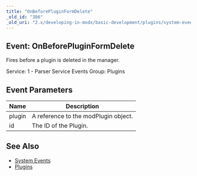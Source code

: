 ```yaml
---
title: "OnBeforePluginFormDelete"
_old_id: "386"
_old_uri: "2.x/developing-in-modx/basic-development/plugins/system-events/onbeforepluginformdelete"
---
```


## Event: OnBeforePluginFormDelete

Fires before a plugin is deleted in the manager.

Service: 1 - Parser Service Events 
Group: Plugins

## Event Parameters

| Name   | Description                          |
| ------ | ------------------------------------ |
| plugin | A reference to the modPlugin object. |
| id     | The ID of the Plugin.                |

## See Also

- [System Events](extending-modx/plugins/system-events "System Events")
- [Plugins](extending-modx/plugins "Plugins")